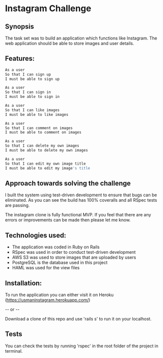 Instagram Challenge
======================

Synopsis
-----

The task set was to build an application which functions like Instagram. The web application should be able to store images and user details.

Features:
-------

```sh
As a user
So that I can sign up
I must be able to sign up

As a user
So that I can sign in
I must be able to sign in

As a user
So that I can like images
I must be able to like images

As a user
So that I can comment on images
I must be able to comment on images

As a user
So that I can delete my own images
I must be able to delete my own images

As a user
So that I can edit my own image title
I must be able to edit my image's title
```


Approach towards solving the challenge
--------------------------------------

I built the system using test-driven development to ensure that bugs can be eliminated. As you can see the build has 100% coveralls and all RSpec tests are passing.

The instagram clone is fully functional MVP. If you feel that there are any errors or improvements can be made then please let me know.


Technologies used:
------

* The application was coded in Ruby on Rails
* RSpec was used in order to conduct test-driven development
* AWS S3 was used to store images that are uploaded by users
* PostgreSQL is the database used in this project
* HAML was used for the view files

Installation:
------

To run the application you can either visit it on Heroku (https://usmaninstagram.herokuapp.com/)

-- or --

Download a clone of this repo and use 'rails s' to run it on your localhost.


Tests
------

You can check the tests by running 'rspec' in the root folder of the project in terminal.
